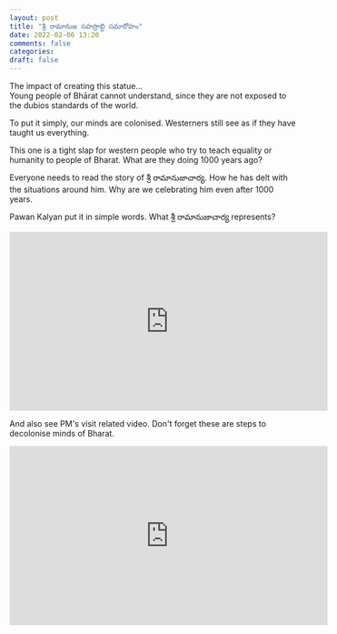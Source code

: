 ```yaml
---
layout: post
title: "శ్రీ రామానుజ సహస్రాబ్ది సమారోహం"
date: 2022-02-06 13:20
comments: false
categories:
draft: false
---
```


The impact of creating this statue...  
Young people of Bhārat cannot understand, since they are not exposed to the dubios standards of the world.

To put it simply, our minds are colonised. Westerners still see as if they have taught us everything.   

This one is a tight slap for western people who try to teach equality or humanity to people of Bharat.  What are they doing 1000 years ago?  

Everyone needs to read the story of శ్రీ రామానుజాచార్య. How he has delt with the situations around him. Why are we celebrating him even after 1000 years.  

Pawan Kalyan put it in simple words. What శ్రీ రామానుజాచార్య represents?

<iframe width="560" height="315" src="https://www.youtube.com/embed/dik4sUKJOhM" title="YouTube video player" frameborder="0" allow="accelerometer; autoplay; clipboard-write; encrypted-media; gyroscope; picture-in-picture" allowfullscreen></iframe>

And also see PM's visit related video. Don't forget these are steps to decolonise minds of Bharat.  

<iframe width="560" height="315" src="https://www.youtube.com/embed/euuwI9qdYJk" title="YouTube video player" frameborder="0" allow="accelerometer; autoplay; clipboard-write; encrypted-media; gyroscope; picture-in-picture" allowfullscreen></iframe>

